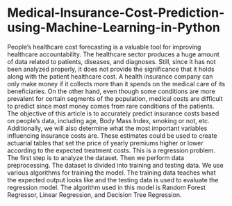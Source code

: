 # Medical-Insurance-Cost-Prediction-using-Machine-Learning-in-Python
People’s healthcare cost forecasting is a valuable tool for improving healthcare accountability. The healthcare sector produces a huge amount of data related to patients, diseases, and diagnoses. Still, since it has not been analyzed properly, it does not provide the significance that it holds along with the patient healthcare cost.
A health insurance company can only make money if it collects more than it spends on the medical care of its beneficiaries. On the other hand, even though some conditions are more prevalent for certain segments of the population, medical costs are difficult to predict since most money comes from rare conditions of the patients. The objective of this article is to accurately predict insurance costs based on people’s data, including age, Body Mass Index, smoking or not, etc. Additionally, we will also determine what the most important variables influencing insurance costs are. These estimates could be used to create actuarial tables that set the price of yearly premiums higher or lower according to the expected treatment costs. This is a regression problem.
The first step is to analyze the dataset. Then we perform data preprocessing. The dataset is divided into training and testing data. We use various algorithms for training the model. The training data teaches what the expected output looks like and the testing data is used to evaluate the regression model.
The algorithm used in this model is Random Forest Regressor, Linear Regression, and Decision Tree  Regression.
